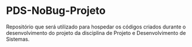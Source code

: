 # PDS-NoBug-Projeto
Repositório que será utilizado para hospedar os códigos criados durante o desenvolvimento do projeto da disciplina de Projeto e Desenvolvimento de Sistemas.
